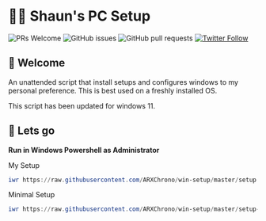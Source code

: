 # 👨‍💻 Shaun's PC Setup

![PRs Welcome](https://img.shields.io/badge/PRs-welcome-brightgreen.svg) ![GitHub issues](https://img.shields.io/github/issues-raw/arxchrono/win-setup.svg) ![GitHub pull requests](https://img.shields.io/github/issues-pr/arxchrono/win-setup.svg) [![Twitter Follow](https://img.shields.io/twitter/follow/devshaun.svg?style=social)](https://twitter.com/devshaun)


## 👋 Welcome

An unattended script that install setups and configures windows to my personal preference. This is best used on a freshly installed OS.

This script has been updated for windows 11.


## 🚀 Lets go

**Run in Windows Powershell as Administrator**

My Setup
```powershell
iwr https://raw.githubusercontent.com/ARXChrono/win-setup/master/setup.ps1 -UseBasicParsing | iex
```

Minimal Setup
```powershell
iwr https://raw.githubusercontent.com/ARXChrono/win-setup/master/setup-minimal.ps1 -UseBasicParsing | iex
```
